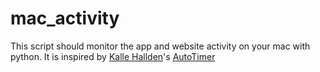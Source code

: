 # mac_activity

This script should monitor the app and website activity on your mac with python. It is inspired by [Kalle Hallden](https://github.com/KalleHallden)'s [AutoTimer](https://github.com/KalleHallden/AutoTimer)
